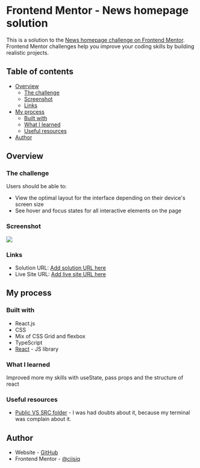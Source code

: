 # Frontend Mentor - News homepage solution

This is a solution to the [News homepage challenge on Frontend Mentor](https://www.frontendmentor.io/challenges/news-homepage-H6SWTa1MFl). Frontend Mentor challenges help you improve your coding skills by building realistic projects.

## Table of contents

- [Overview](#overview)
  - [The challenge](#the-challenge)
  - [Screenshot](#screenshot)
  - [Links](#links)
- [My process](#my-process)
  - [Built with](#built-with)
  - [What I learned](#what-i-learned)
  - [Useful resources](#useful-resources)
- [Author](#author)

## Overview

### The challenge

Users should be able to:

- View the optimal layout for the interface depending on their device's screen size
- See hover and focus states for all interactive elements on the page

### Screenshot

![](./screenshot.jpg)

### Links

- Solution URL: [Add solution URL here](https://github.com/ciisiq/challenge-news-homepage-main)
- Live Site URL: [Add live site URL here](https://your-live-site-url.com)

## My process

### Built with

- React.js
- CSS
- Mix of CSS Grid and flexbox
- TypeScript
- [React](https://reactjs.org/) - JS library

### What I learned

Improved more my skills with useState, pass props and the structure of react

### Useful resources

- [Public VS SRC folder](https://medium.com/@oezhan/react-src-folder-or-public-folder-for-images-5a99ca5ec72f#:~:text=In%20a%20React%20application%2C%20the,fonts%2C%20and%20other%20static%20files.) - I was had doubts about it, because my terminal was complain about it.

## Author

- Website - [GitHub](https://github.com/ciisiq)
- Frontend Mentor - [@ciisiq](https://www.frontendmentor.io/profile/ciisiq)
